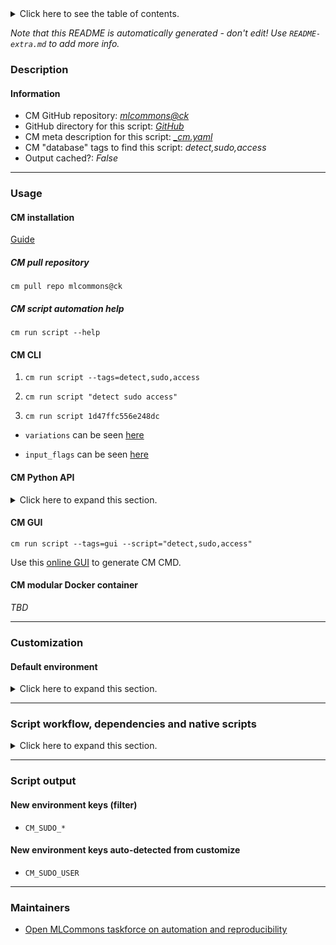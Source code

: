 <details>
<summary>Click here to see the table of contents.</summary>

* [Description](#description)
* [Information](#information)
* [Usage](#usage)
  * [ CM installation](#cm-installation)
  * [ CM script automation help](#cm-script-automation-help)
  * [ CM CLI](#cm-cli)
  * [ CM Python API](#cm-python-api)
  * [ CM GUI](#cm-gui)
  * [ CM modular Docker container](#cm-modular-docker-container)
* [Customization](#customization)
  * [ Default environment](#default-environment)
* [Script workflow, dependencies and native scripts](#script-workflow-dependencies-and-native-scripts)
* [Script output](#script-output)
* [New environment keys (filter)](#new-environment-keys-(filter))
* [New environment keys auto-detected from customize](#new-environment-keys-auto-detected-from-customize)
* [Maintainers](#maintainers)

</details>

*Note that this README is automatically generated - don't edit! Use `README-extra.md` to add more info.*

### Description

#### Information

* CM GitHub repository: *[mlcommons@ck](https://github.com/mlcommons/ck/tree/master/cm-mlops)*
* GitHub directory for this script: *[GitHub](https://github.com/mlcommons/ck/tree/master/cm-mlops/script/detect-sudo)*
* CM meta description for this script: *[_cm.yaml](_cm.yaml)*
* CM "database" tags to find this script: *detect,sudo,access*
* Output cached?: *False*
___
### Usage

#### CM installation

[Guide](https://github.com/mlcommons/ck/blob/master/docs/installation.md)

##### CM pull repository

```cm pull repo mlcommons@ck```

##### CM script automation help

```cm run script --help```

#### CM CLI

1. `cm run script --tags=detect,sudo,access `

2. `cm run script "detect sudo access" `

3. `cm run script 1d47ffc556e248dc `

* `variations` can be seen [here](#variations)

* `input_flags` can be seen [here](#script-flags-mapped-to-environment)

#### CM Python API

<details>
<summary>Click here to expand this section.</summary>

```python

import cmind

r = cmind.access({'action':'run'
                  'automation':'script',
                  'tags':'detect,sudo,access'
                  'out':'con',
                  ...
                  (other input keys for this script)
                  ...
                 })

if r['return']>0:
    print (r['error'])

```

</details>


#### CM GUI

```cm run script --tags=gui --script="detect,sudo,access"```

Use this [online GUI](https://cKnowledge.org/cm-gui/?tags=detect,sudo,access) to generate CM CMD.

#### CM modular Docker container

*TBD*

___
### Customization

#### Default environment

<details>
<summary>Click here to expand this section.</summary>

These keys can be updated via `--env.KEY=VALUE` or `env` dictionary in `@input.json` or using script flags.


</details>

___
### Script workflow, dependencies and native scripts

<details>
<summary>Click here to expand this section.</summary>

  1. Read "deps" on other CM scripts from [meta](https://github.com/mlcommons/ck/tree/master/cm-mlops/script/detect-sudo/_cm.yaml)
  1. ***Run "preprocess" function from [customize.py](https://github.com/mlcommons/ck/tree/master/cm-mlops/script/detect-sudo/customize.py)***
  1. Read "prehook_deps" on other CM scripts from [meta](https://github.com/mlcommons/ck/tree/master/cm-mlops/script/detect-sudo/_cm.yaml)
  1. ***Run native script if exists***
     * [run.sh](https://github.com/mlcommons/ck/tree/master/cm-mlops/script/detect-sudo/run.sh)
  1. Read "posthook_deps" on other CM scripts from [meta](https://github.com/mlcommons/ck/tree/master/cm-mlops/script/detect-sudo/_cm.yaml)
  1. ***Run "postrocess" function from [customize.py](https://github.com/mlcommons/ck/tree/master/cm-mlops/script/detect-sudo/customize.py)***
  1. Read "post_deps" on other CM scripts from [meta](https://github.com/mlcommons/ck/tree/master/cm-mlops/script/detect-sudo/_cm.yaml)
</details>

___
### Script output
#### New environment keys (filter)

* `CM_SUDO_*`
#### New environment keys auto-detected from customize

* `CM_SUDO_USER`
___
### Maintainers

* [Open MLCommons taskforce on automation and reproducibility](https://github.com/mlcommons/ck/blob/master/docs/taskforce.md)